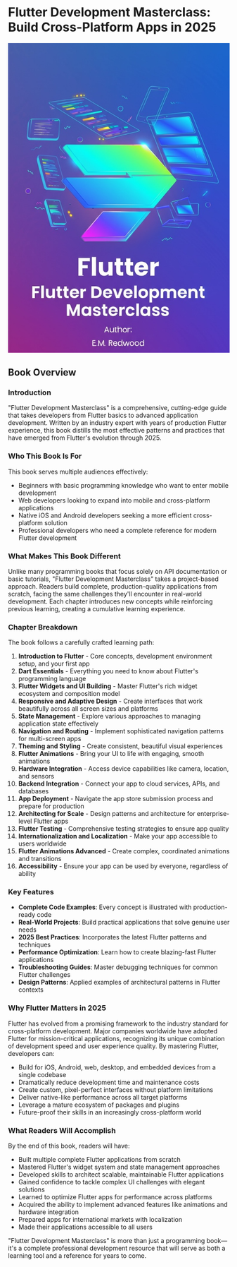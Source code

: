 # Flutter Development Masterclass: Build Cross-Platform Apps in 2025
![Cover Page](cover_image.jpeg)
## Book Overview

### Introduction

"Flutter Development Masterclass" is a comprehensive, cutting-edge guide that takes developers from Flutter basics to advanced application development. Written by an industry expert with years of production Flutter experience, this book distills the most effective patterns and practices that have emerged from Flutter's evolution through 2025.

### Who This Book Is For

This book serves multiple audiences effectively:

- Beginners with basic programming knowledge who want to enter mobile development
- Web developers looking to expand into mobile and cross-platform applications
- Native iOS and Android developers seeking a more efficient cross-platform solution
- Professional developers who need a complete reference for modern Flutter development


### What Makes This Book Different

Unlike many programming books that focus solely on API documentation or basic tutorials, "Flutter Development Masterclass" takes a project-based approach. Readers build complete, production-quality applications from scratch, facing the same challenges they'll encounter in real-world development. Each chapter introduces new concepts while reinforcing previous learning, creating a cumulative learning experience.

### Chapter Breakdown

The book follows a carefully crafted learning path:

1. **Introduction to Flutter** - Core concepts, development environment setup, and your first app
2. **Dart Essentials** - Everything you need to know about Flutter's programming language
3. **Flutter Widgets and UI Building** - Master Flutter's rich widget ecosystem and composition model
4. **Responsive and Adaptive Design** - Create interfaces that work beautifully across all screen sizes and platforms
5. **State Management** - Explore various approaches to managing application state effectively
6. **Navigation and Routing** - Implement sophisticated navigation patterns for multi-screen apps
7. **Theming and Styling** - Create consistent, beautiful visual experiences
8. **Flutter Animations** - Bring your UI to life with engaging, smooth animations
9. **Hardware Integration** - Access device capabilities like camera, location, and sensors
10. **Backend Integration** - Connect your app to cloud services, APIs, and databases
11. **App Deployment** - Navigate the app store submission process and prepare for production
12. **Architecting for Scale** - Design patterns and architecture for enterprise-level Flutter apps
13. **Flutter Testing** - Comprehensive testing strategies to ensure app quality
14. **Internationalization and Localization** - Make your app accessible to users worldwide
15. **Flutter Animations Advanced** - Create complex, coordinated animations and transitions
16. **Accessibility** - Ensure your app can be used by everyone, regardless of ability

### Key Features

- **Complete Code Examples**: Every concept is illustrated with production-ready code
- **Real-World Projects**: Build practical applications that solve genuine user needs
- **2025 Best Practices**: Incorporates the latest Flutter patterns and techniques
- **Performance Optimization**: Learn how to create blazing-fast Flutter applications
- **Troubleshooting Guides**: Master debugging techniques for common Flutter challenges
- **Design Patterns**: Applied examples of architectural patterns in Flutter contexts


### Why Flutter Matters in 2025

Flutter has evolved from a promising framework to the industry standard for cross-platform development. Major companies worldwide have adopted Flutter for mission-critical applications, recognizing its unique combination of development speed and user experience quality. By mastering Flutter, developers can:

- Build for iOS, Android, web, desktop, and embedded devices from a single codebase
- Dramatically reduce development time and maintenance costs
- Create custom, pixel-perfect interfaces without platform limitations
- Deliver native-like performance across all target platforms
- Leverage a mature ecosystem of packages and plugins
- Future-proof their skills in an increasingly cross-platform world


### What Readers Will Accomplish

By the end of this book, readers will have:

- Built multiple complete Flutter applications from scratch
- Mastered Flutter's widget system and state management approaches
- Developed skills to architect scalable, maintainable Flutter applications
- Gained confidence to tackle complex UI challenges with elegant solutions
- Learned to optimize Flutter apps for performance across platforms
- Acquired the ability to implement advanced features like animations and hardware integration
- Prepared apps for international markets with localization
- Made their applications accessible to all users

"Flutter Development Masterclass" is more than just a programming book—it's a complete professional development resource that will serve as both a learning tool and a reference for years to come.
